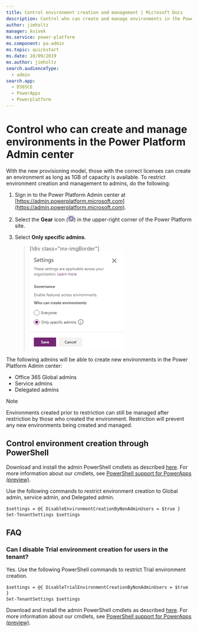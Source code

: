 ```yaml
---
title: Control environment creation and management | Microsoft Docs
description: Control who can create and manage environments in the Power Platform Admin center
author: jimholtz
manager: kvivek
ms.service: power-platform
ms.component: pa-admin
ms.topic: quickstart
ms.date: 10/09/2019
ms.author: jimholtz
search.audienceType: 
  - admin
search.app: 
  - D365CE
  - PowerApps
  - Powerplatform
---
```


# Control who can create and manage environments in the Power Platform Admin center 

With the new provisioning model, those with the correct licenses can create an environment as long as 1GB of capacity is available. To restrict environment creation and management to admins, do the following:

1. Sign in to the Power Platform Admin center at [https://admin.powerplatform.microsoft.com](https://admin.powerplatform.microsoft.com).
2. Select the **Gear** icon (![Gear icon](media/selection-rule-gear-button.png)) in the upper-right corner of the Power Platform site.
3. Select **Only specific admins**.

   > [!div class="mx-imgBorder"] 
   > ![](./media/governance-setting.png "Specify Global admins")

The following admins will be able to create new environments in the Power Platform Admin center:

- Office 365 Global admins
- Service admins
- Delegated admins

> [!NOTE]
> Environments created prior to restriction can still be managed after restriction by those who created the environment. Restriction will prevent any new environments being created and managed. 

## Control environment creation through PowerShell

Download and install the admin PowerShell cmdlets as described [here](https://www.powershellgallery.com/packages/Microsoft.PowerApps.Administration.PowerShell/2.0.1). For more information about our cmdlets, see [PowerShell support for PowerApps (preview)](powerapps-powershell.md).

Use the following commands to restrict environment creation to Global admin, service admin, and Delegated admin. 

```
$settings = @{ DisableEnvironmentCreationByNonAdminUsers = $true }
Set-TenantSettings $settings
```

## FAQ

### Can I disable Trial environment creation for users in the tenant?
Yes. Use the following PowerShell commands to restrict Trial environment creation.

```
$settings = @{ DisableTrialEnvironmentCreationByNonAdminUsers = $true }
Set-TenantSettings $settings
```

Download and install the admin PowerShell cmdlets as described [here](https://www.powershellgallery.com/packages/Microsoft.PowerApps.Administration.PowerShell/2.0.1). For more information about our cmdlets, see [PowerShell support for PowerApps (preview)](powerapps-powershell.md).


